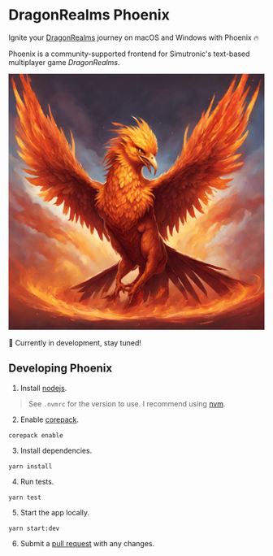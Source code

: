 # DragonRealms Phoenix

Ignite your [DragonRealms](http://play.net/dr) journey on macOS and Windows with Phoenix 🔥

Phoenix is a community-supported frontend for Simutronic's text-based multiplayer game _DragonRealms_.

![phoenix-logo](./resources/phoenix.png)

🚧 Currently in development, stay tuned!

## Developing Phoenix

1. Install [nodejs](https://nodejs.org/en/download).

> See `.nvmrc` for the version to use.
> I recommend using [nvm](https://github.com/nvm-sh/nvm).

2. Enable [corepack](https://yarnpkg.com/corepack).

```shell
corepack enable
```

3. Install dependencies.

```shell
yarn install
```

4. Run tests.

```shell
yarn test
```

5. Start the app locally.

```shell
yarn start:dev
```

6. Submit a [pull request](https://github.com/dragonrealms-phoenix/phoenix/pulls) with any changes.
